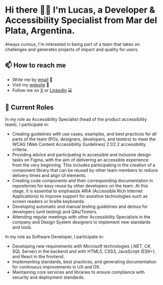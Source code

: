 # Hi there 👋🏻 I'm Lucas, a Developer & Accessibility Specialist from Mar del Plata, Argentina.

Always curious, I'm interested in being part of a team that takes on challenges and generates projects of impact and quality for users.

## 📫 How to reach me

- Write me by [email](mailto:hello@lucasmicheli.com) 📩
- Visit my [website](https://lucasmicheli.com) 👀
- Follow me on [X](https://x.com/LucasMicheli) or [LinkedIn](https://www.linkedin.com/in/lucasmicheli/) 💻

## 🚧 Current Roles

In my role as Accessibility Specialist (head of the product accessibility team), I participate in:
- Creating guidelines with use cases, examples, and best practices for all parts of the team (POs, designers, developers, and testers) to meet the WCAG (Web Content Accessibility Guidelines) 2.1/2.2 accessibility criteria.
- Providing advice and participating in accessible and inclusive design tasks on Figma, with the aim of delivering an accessible experience from the very beginning. This includes participating in the creation of a component library that can be reused by other team members to reduce delivery times and align UI elements.
- Creating code components and their corresponding documentation in repositories for easy reuse by other developers on the team. At this stage, it is essential to emphasize ARIA (Accessible Rich Internet Applications) to improve support for assistive technologies such as screen readers or braille keyboards.
- Developing automatic and manual testing guidelines and demos for developers (unit testing) and QAs/Testers.
- Attending regular meetings with other Accessibility Specialists in the company and Design System designers to implement new standards and tools.

In my role as Software Developer, I participate in:
- Developing new requirements with Microsoft technologies (.NET, C#, SQL Server) in the backend and with HTML5, CSS3, JavaScript (ES6+), and React in the frontend.
- Implementing standards, best practices, and generating documentation for continuous improvements in UX and DX.
- Maintaining core services and libraries to ensure compliance with security and deployment standards.
